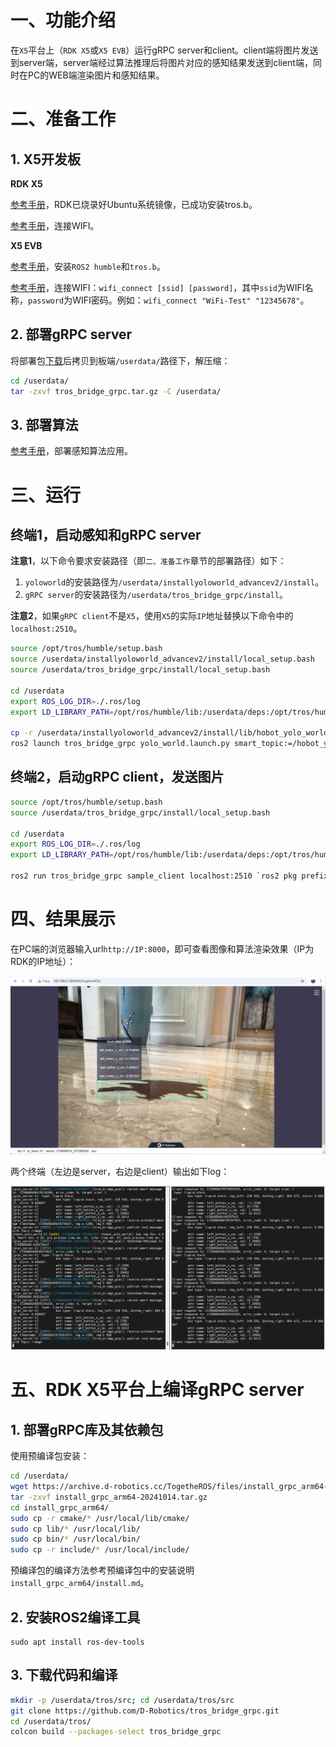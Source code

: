 
# 一、功能介绍

在`X5`平台上（`RDK X5`或`X5 EVB`）运行gRPC server和client。client端将图片发送到server端，server端经过算法推理后将图片对应的感知结果发送到client端，同时在PC的WEB端渲染图片和感知结果。

# 二、准备工作

## 1. X5开发板

**RDK X5**

[参考手册](https://developer.d-robotics.cc/rdk_doc/Robot_development/quick_start/preparation)，RDK已烧录好Ubuntu系统镜像，已成功安装tros.b。

[参考手册](https://developer.d-robotics.cc/rdk_doc/System_configuration/network_blueteeth#station%E6%A8%A1%E5%BC%8F)，连接WIFI。

**X5 EVB**

[参考手册](https://horizonrobotics.feishu.cn/docx/EgV8doolDo2kluxbo2BcJyoSnde)，安装`ROS2 humble`和`tros.b`。

[参考手册](http://sysgbj2.hobot.cc/x5/cn/linux_development/driver_develop_guide/33-WIFI_Driver_Debug_Guide.html#id5)，连接WIFI：`wifi_connect [ssid] [password]`，其中`ssid`为WIFI名称，`password`为WIFI密码。例如：`wifi_connect "WiFi-Test" "12345678"`。

## 2. 部署gRPC server

将部署包[下载](https://archive.d-robotics.cc/TogetheROS/files/tros_bridge_grpc.tar.gz)后拷贝到板端`/userdata/`路径下，解压缩：

```bash
cd /userdata/
tar -zxvf tros_bridge_grpc.tar.gz -C /userdata/
```

## 3. 部署算法

[参考手册](https://horizonrobotics.feishu.cn/docx/JEG8dob8ioB7R2xBWzYc0eyOn5d)，部署感知算法应用。

# 三、运行

## 终端1，启动感知和gRPC server

**注意1**，以下命令要求安装路径（即`二、准备工作`章节的部署路径）如下：

1. `yoloworld`的安装路径为`/userdata/installyoloworld_advancev2/install`。
2. `gRPC server`的安装路径为`/userdata/tros_bridge_grpc/install`。

**注意2**，如果`gRPC client`不是`X5`，使用`X5`的实际`IP`地址替换以下命令中的`localhost:2510`。

```bash
source /opt/tros/humble/setup.bash
source /userdata/installyoloworld_advancev2/install/local_setup.bash
source /userdata/tros_bridge_grpc/install/local_setup.bash

cd /userdata
export ROS_LOG_DIR=./.ros/log
export LD_LIBRARY_PATH=/opt/ros/humble/lib:/userdata/deps:/opt/tros/humble/lib:/usr/hobot/lib:sysroot_docker/usr_x5/lib:sysroot_docker/usr_x5/lib/aarch64-linux-gnu/

cp -r /userdata/installyoloworld_advancev2/install/lib/hobot_yolo_world/config/ .
ros2 launch tros_bridge_grpc yolo_world.launch.py smart_topic:=/hobot_yolo_world is_sync_mode:=1 server_address:=localhost:2510 log_level:=warn
```

## 终端2，启动gRPC client，发送图片

```bash
source /opt/tros/humble/setup.bash
source /userdata/tros_bridge_grpc/install/local_setup.bash

cd /userdata
export ROS_LOG_DIR=./.ros/log
export LD_LIBRARY_PATH=/opt/ros/humble/lib:/userdata/deps:/opt/tros/humble/lib:/usr/hobot/lib:sysroot_docker/usr_x5/lib:sysroot_docker/usr_x5/lib/aarch64-linux-gnu/

ros2 run tros_bridge_grpc sample_client localhost:2510 `ros2 pkg prefix tros_bridge_grpc`/share/tros_bridge_grpc/config/yolo_world_test.jpg 1
```

# 四、结果展示

在PC端的浏览器输入url`http://IP:8000`，即可查看图像和算法渲染效果（IP为RDK的IP地址）：

![](imgs/web.jpg)


两个终端（左边是server，右边是client）输出如下log：

![](imgs/terminal_log.jpg)

# 五、RDK X5平台上编译gRPC server

## 1. 部署gRPC库及其依赖包

使用预编译包安装：

```bash
cd /userdata/
wget https://archive.d-robotics.cc/TogetheROS/files/install_grpc_arm64-20241014.tar.gz
tar -zxvf install_grpc_arm64-20241014.tar.gz
cd install_grpc_arm64/
sudo cp -r cmake/* /usr/local/lib/cmake/
sudo cp lib/* /usr/local/lib/
sudo cp bin/* /usr/local/bin/
sudo cp -r include/* /usr/local/include/
```

预编译包的编译方法参考预编译包中的安装说明`install_grpc_arm64/install.md`。

## 2. 安装ROS2编译工具

```shell
sudo apt install ros-dev-tools
```

## 3. 下载代码和编译

```bash
mkdir -p /userdata/tros/src; cd /userdata/tros/src
git clone https://github.com/D-Robotics/tros_bridge_grpc.git
cd /userdata/tros/
colcon build --packages-select tros_bridge_grpc
```
